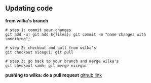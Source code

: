 ## Updating code
**from wilka's branch**
```
# step 1: commit your changes
git add -u; git add ${files}; git commit -m "name changes with something";

# step 2: checkout and pull from wilka's
git checkout nicegui; git pull

# step 3: go back to your branch and merge wilka's
git checkout samh; git merge nicegui
```

**pushing to wilka: do a pull request**
[github link](https://github.com/wcarvalho/human-dyna-web/compare/nicegui...samh?expand=1)
